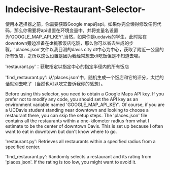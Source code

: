 # Indecisive-Restaurant-Selector-
使用本选择器之前，你需要获取Google map的api。如果你完全懒得修改任何代码，那么你需要将api设置在环境变量中，并将变量名设置为'GOOGLE_MAP_API_KEY'.当然，如果你是ucdavis的学生，此时站在downtown旁边准备在dt挑家饭店吃饭，那么你可以省去生成的步骤。'places.json'文件以我目测的davis city dt中心为中心，获取了附近一公里的所有饭店，之所以这么设置是因为我经常想去dt吃饭但是不知道去哪。

'restaurant.py'：获取指定以指定中心的指定半径内的所有饭店

'find_restaurant.py': 从'places.json'中，随机生成一个饭店和它的评分，太烂的话就别去吃了（当然也可以吃完告诉我你的感想）。

Before using this selector, you need to obtain a Google Maps API key. If you prefer not to modify any code, you should set the API key as an environment variable named 'GOOGLE_MAP_API_KEY'. Of course, if you are a UCDavis student standing near downtown and looking to choose a restaurant there, you can skip the setup steps. The 'places.json' file contains all the restaurants within a one-kilometer radius from what I estimate to be the center of downtown Davis. This is set up because I often want to eat in downtown but don't know where to go.

'restaurant.py': Retrieves all restaurants within a specified radius from a specified center.

'find_restaurant.py': Randomly selects a restaurant and its rating from 'places.json'. If the rating is too low, you might want to avoid it.
